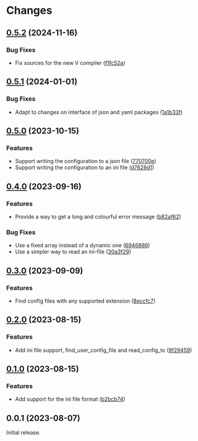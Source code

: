 # Changes

## [0.5.2](https://github.com/prantlf/v-config/compare/v0.5.1...v0.5.2) (2024-11-16)

### Bug Fixes

* Fix sources for the new V compiler ([f1fc52a](https://github.com/prantlf/v-config/commit/f1fc52a43bd9db0dddb1f633864244c718beee08))

## [0.5.1](https://github.com/prantlf/v-config/compare/v0.5.0...v0.5.1) (2024-01-01)

### Bug Fixes

* Adapt to changes on interface of json and yaml packages ([1a1b33f](https://github.com/prantlf/v-config/commit/1a1b33fdd855ab639832a6443174eb0e53f8b0fc))

## [0.5.0](https://github.com/prantlf/v-config/compare/v0.4.0...v0.5.0) (2023-10-15)

### Features

* Support writing the configuration to a json file ([770700e](https://github.com/prantlf/v-config/commit/770700eb35f0310cdbe027705ff6821440cbc9cf))
* Support writing the configuration to an ini file ([d7628d1](https://github.com/prantlf/v-config/commit/d7628d18adcae6948916c9c2cafff427c3c899b1))

## [0.4.0](https://github.com/prantlf/v-config/compare/v0.3.0...v0.4.0) (2023-09-16)

### Features

* Provide a way to get a long and colourful error message ([b82af62](https://github.com/prantlf/v-config/commit/b82af6265623110e4d16e0b1b054b987bd239d20))

### Bug Fixes

* Use a fixed array instead of a dynamic one ([6946886](https://github.com/prantlf/v-config/commit/6946886908f9800f0327a73e0e01feb1aff0ece9))
* Use a simpler way to read an ini-file ([30a3f29](https://github.com/prantlf/v-config/commit/30a3f29646a896fbfaa5b535ef0757f32a87a541))

## [0.3.0](https://github.com/prantlf/v-config/compare/v0.2.0...v0.3.0) (2023-09-09)

### Features

* Find config files with any supported extension ([8eccfc7](https://github.com/prantlf/v-config/commit/8eccfc71628da397042bd410b129571fe211b08d))

## [0.2.0](https://github.com/prantlf/v-config/compare/v0.1.0...v0.2.0) (2023-08-15)

### Features

* Add ini file support, find_user_config_file and read_config_to ([9f29459](https://github.com/prantlf/v-config/commit/9f29459047c7f37ce909b78a6d638dac1d70ccc1))

## [0.1.0](https://github.com/prantlf/v-config/compare/v0.0.1...v0.1.0) (2023-08-15)

### Features

* Add support for the ini file format ([b2bcb74](https://github.com/prantlf/v-config/commit/b2bcb7419dfe1462713d609ceda903572ae6473f))

## 0.0.1 (2023-08-07)

Initial release.
